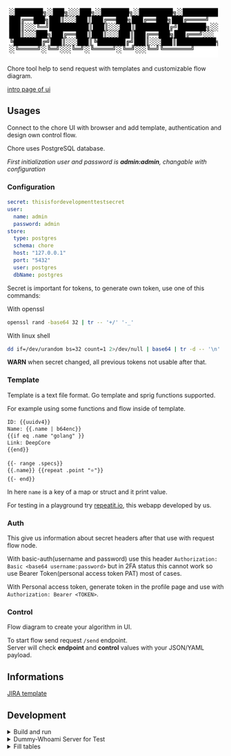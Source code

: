 <img src="docs/logo/chore.svg" height="120" />

Chore tool help to send request with templates and customizable flow diagram.

[intro page of ui](docs/info/intro.md)

## Usages

Connect to the chore UI with browser and add template, authentication and design own control flow.

Chore uses PostgreSQL database.

_First initialization user and password is **admin:admin**, changable with configuration_

### Configuration

```yaml
secret: thisisfordevelopmenttestsecret
user:
  name: admin
  password: admin
store:
  type: postgres
  schema: chore
  host: "127.0.0.1"
  port: "5432"
  user: postgres
  dbName: postgres
```

Secret is important for tokens, to generate own token, use one of this commands:

With openssl
```sh
openssl rand -base64 32 | tr -- '+/' '-_'
```

With linux shell
```sh
dd if=/dev/urandom bs=32 count=1 2>/dev/null | base64 | tr -d -- '\n' | tr -- '+/' '-_'; echo
```

__WARN__ when secret changed, all previous tokens not usable after that.

### Template

Template is a text file format. Go template and sprig functions supported.

For example using some functions and flow inside of template.

```
ID: {{uuidv4}}
Name: {{.name | b64enc}}
{{if eq .name "golang" }}
Link: DeepCore
{{end}}

{{- range .specs}}
{{.name}} {{repeat .point "⭐"}}
{{- end}}
```

In here `name` is a key of a map or struct and it print value.

For testing in a playground try [repeatit.io](https://repeatit.io), this webapp developed by us.

### Auth

This give us information about secret headers after that use with request flow node.

With basic-auth(username and password) use this header `Authorization: Basic <base64 username:password>` but in 2FA status this cannot work so use Bearer Token(personal access token PAT) most of cases.

With Personal access token, generate token in the profile page and use with `Authorization: Bearer <TOKEN>`.

### Control

Flow diagram to create your algorithm in UI.

To start flow send request `/send` endpoint.  
Server will check __endpoint__ and __control__ values with your JSON/YAML payload.

## Informations

[JIRA template](docs/template/jira.md)

## Development

<details><summary>Build and run</summary>

Required services (PostgreSQL) before to run.

```sh
cd _example/chore
docker-compose up
# for close run
# docker-compose down
```

Generate swagger (don't need if you didn't change related codes)
```sh
./build.sh --swag
```

Run command
```sh
# ./build.sh --run
export CONFIG_FILE=_example/config/config.yml
go run cmd/chore/main.go
```

Frontend
```sh
cd _web
pnpm run dev -- --host
```

Build project
```sh
./build.sh --build-all
```

Build docker

```sh
./build.sh --docker-build
```

Run image
```sh
# run postgres before to start
# to get latest build image name
IMAGE_NAME=$(./build.sh --docker-name)
docker run -it --rm --name="chore" -p 8080:8080 \
  --add-host=postgres:$(docker network inspect bridge | grep Gateway | tr -d '" ' | cut -d ":" -f2) \
  -v ${PWD}/_example/config/docker.yml:/etc/chore.yml \
  ${IMAGE_NAME}
```

</details>

<details><summary>Dummy-Whoami Server for Test</summary>

```sh
docker run --rm -it --name="whoami" -p 9090:80 traefik/whoami
```

</details>

<details><summary>Fill tables</summary>

Get a token and set to `JWT_KEY` value.

```sh
export JWT_KEY=""
./data/post-template.sh
```

</details>
